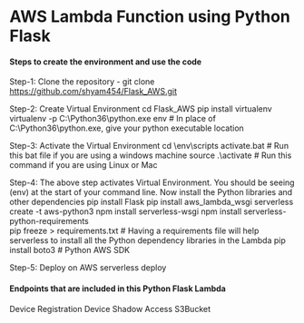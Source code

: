 <h1>AWS Lambda Function using Python Flask</h1>

<h4>Steps to create the environment and use the code</h4>

Step-1: Clone the repository - git clone https://github.com/shyam454/Flask_AWS.git

Step-2: Create Virtual Environment
            cd Flask_AWS
            pip install virtualenv
            virtualenv -p C:\Python36\python.exe env      # In place of C:\Python36\python.exe, give your python executable location

Step-3: Activate the Virtual Environment
            cd \env\scripts
            activate.bat        # Run this bat file if you are using a windows machine
            source .\activate   # Run this command if you are using Linux or Mac

Step-4: The above step activates Virtual Environment. You should be seeing (env) at the start of your command line. Now install the Python libraries and other dependencies 
            pip install Flask
            pip install aws_lambda_wsgi
            serverless create -t aws-python3
            npm install serverless-wsgi
            npm install serverless-python-requirements   
            pip freeze > requirements.txt                # Having a requirements file will help serverless to install all the Python dependency libraries in the Lambda
            pip install boto3                            # Python AWS SDK

Step-5: Deploy on AWS
            serverless deploy



<h4>Endpoints that are included in this Python Flask Lambda</h4>
Device Registration
Device Shadow
Access S3Bucket
